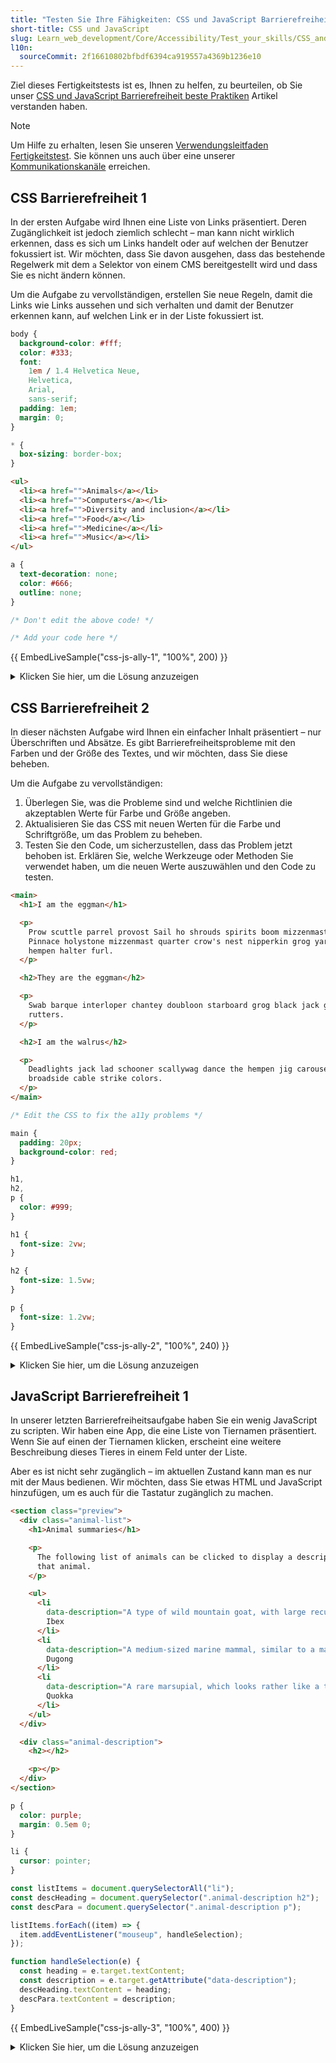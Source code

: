 ```yaml
---
title: "Testen Sie Ihre Fähigkeiten: CSS und JavaScript Barrierefreiheit"
short-title: CSS und JavaScript
slug: Learn_web_development/Core/Accessibility/Test_your_skills/CSS_and_JavaScript
l10n:
  sourceCommit: 2f16610802bfbdf6394ca919557a4369b1236e10
---
```


Ziel dieses Fertigkeitstests ist es, Ihnen zu helfen, zu beurteilen, ob Sie unser [CSS und JavaScript Barrierefreiheit beste Praktiken](/de/docs/Learn_web_development/Core/Accessibility/CSS_and_JavaScript) Artikel verstanden haben.

> [!NOTE]
> Um Hilfe zu erhalten, lesen Sie unseren [Verwendungsleitfaden Fertigkeitstest](/de/docs/Learn_web_development#test_your_skills). Sie können uns auch über eine unserer [Kommunikationskanäle](/de/docs/MDN/Community/Communication_channels) erreichen.

## CSS Barrierefreiheit 1

In der ersten Aufgabe wird Ihnen eine Liste von Links präsentiert. Deren Zugänglichkeit ist jedoch ziemlich schlecht – man kann nicht wirklich erkennen, dass es sich um Links handelt oder auf welchen der Benutzer fokussiert ist. Wir möchten, dass Sie davon ausgehen, dass das bestehende Regelwerk mit dem `a` Selektor von einem CMS bereitgestellt wird und dass Sie es nicht ändern können.

Um die Aufgabe zu vervollständigen, erstellen Sie neue Regeln, damit die Links wie Links aussehen und sich verhalten und damit der Benutzer erkennen kann, auf welchen Link er in der Liste fokussiert ist.

<!-- Code shared across examples -->

```css hidden live-sample___css-js-ally-1 live-sample___css-js-ally-2 live-sample___css-js-ally-3
body {
  background-color: #fff;
  color: #333;
  font:
    1em / 1.4 Helvetica Neue,
    Helvetica,
    Arial,
    sans-serif;
  padding: 1em;
  margin: 0;
}

* {
  box-sizing: border-box;
}
```

<!-- Example-specific code -->

```html live-sample___css-js-ally-1
<ul>
  <li><a href="">Animals</a></li>
  <li><a href="">Computers</a></li>
  <li><a href="">Diversity and inclusion</a></li>
  <li><a href="">Food</a></li>
  <li><a href="">Medicine</a></li>
  <li><a href="">Music</a></li>
</ul>
```

```css live-sample___css-js-ally-1
a {
  text-decoration: none;
  color: #666;
  outline: none;
}

/* Don't edit the above code! */

/* Add your code here */
```

{{ EmbedLiveSample("css-js-ally-1", "100%", 200) }}

<details>
<summary>Klicken Sie hier, um die Lösung anzuzeigen</summary>

Ihr fertiges CSS könnte folgendermaßen aussehen:

```css
/* ... */
/* Don't edit the above code! */

li a {
  text-decoration: underline;
  color: rgb(150 0 0);
}

li a:hover,
li a:focus {
  text-decoration: none;
  color: rgb(255 0 0);
}
```

</details>

## CSS Barrierefreiheit 2

In dieser nächsten Aufgabe wird Ihnen ein einfacher Inhalt präsentiert – nur Überschriften und Absätze. Es gibt Barrierefreiheitsprobleme mit den Farben und der Größe des Textes, und wir möchten, dass Sie diese beheben.

Um die Aufgabe zu vervollständigen:

1. Überlegen Sie, was die Probleme sind und welche Richtlinien die akzeptablen Werte für Farbe und Größe angeben.
2. Aktualisieren Sie das CSS mit neuen Werten für die Farbe und Schriftgröße, um das Problem zu beheben.
3. Testen Sie den Code, um sicherzustellen, dass das Problem jetzt behoben ist. Erklären Sie, welche Werkzeuge oder Methoden Sie verwendet haben, um die neuen Werte auszuwählen und den Code zu testen.

<!-- spellchecker: disable -->

```html live-sample___css-js-ally-2
<main>
  <h1>I am the eggman</h1>

  <p>
    Prow scuttle parrel provost Sail ho shrouds spirits boom mizzenmast yardarm.
    Pinnace holystone mizzenmast quarter crow's nest nipperkin grog yardarm
    hempen halter furl.
  </p>

  <h2>They are the eggman</h2>

  <p>
    Swab barque interloper chantey doubloon starboard grog black jack gangway
    rutters.
  </p>

  <h2>I am the walrus</h2>

  <p>
    Deadlights jack lad schooner scallywag dance the hempen jig carouser
    broadside cable strike colors.
  </p>
</main>
```

<!-- spellchecker: enable -->

```css live-sample___css-js-ally-2
/* Edit the CSS to fix the a11y problems */

main {
  padding: 20px;
  background-color: red;
}

h1,
h2,
p {
  color: #999;
}

h1 {
  font-size: 2vw;
}

h2 {
  font-size: 1.5vw;
}

p {
  font-size: 1.2vw;
}
```

{{ EmbedLiveSample("css-js-ally-2", "100%", 240) }}

<details>
<summary>Klicken Sie hier, um die Lösung anzuzeigen</summary>

1. Die Probleme sind:
   - Der Farbkontrast ist nicht akzeptabel, gemäß den WCAG-Kriterien [1.4.3 (AA)](https://w3c.github.io/wcag/guidelines/22/#contrast-minimum) und [1.4.6 (AAA)](https://w3c.github.io/wcag/guidelines/22/#contrast-enhanced).
   - Der Text wird mit `vw` Einheiten dimensioniert, was bedeutet, dass er in den meisten Browsern nicht vergrößert werden kann. [WCAG 1.4.4 (AA)](https://w3c.github.io/wcag/guidelines/22/#resize-text) gibt an, dass Text vergrößerbar sein sollte.
2. Um den Code zu beheben, müssen Sie:
   - Ein besser kontrastierendes Set von Hintergrund- und Vordergrundfarben wählen.
   - Andere Einheiten zur Größenbestimmung des Textes verwenden (z. B. `rem` oder sogar `px`), oder sogar etwas implementieren, das eine Kombination von `vw` und anderen Einheiten verwendet, wenn Sie es vergrößerbar, aber trotzdem relativ zur Viewport-Größe haben möchten.
3. Für das Testen:
   - Sie können den Farbkontrast mit einem Werkzeug wie [aXe](https://www.deque.com/axe/), dem [Firefox Accessibility Inspector](https://firefox-source-docs.mozilla.org/devtools-user/accessibility_inspector/) oder sogar einem einfachen Web-Tool wie dem [WebAIM Contrast Checker](https://webaim.org/resources/contrastchecker/) testen.
   - Zum Ändern der Textgröße müssen Sie das Beispiel in einem Browser laden und versuchen, es zu vergrößern. Das Vergrößern von Text in `vw` Einheiten funktioniert in Safari, aber nicht in Firefox oder auf Chromium-basierten Browsern.

Für den aktualisierten Code könnte so etwas den Farbkontrast beheben:

```css
main {
  padding: 20px;
  background-color: red;
}

h1,
h2,
p {
  color: black;
}
```

Und so etwas würde für die Schriftgröße funktionieren:

```css
h1 {
  font-size: 2.5rem;
}

h2 {
  font-size: 2rem;
}

p {
  font-size: 1.2rem;
}
```

Oder dies, wenn Sie etwas Cleveres tun möchten, das Ihnen vergrößerbaren, ansichtsfeldrelativen Text gibt:

```css
h1 {
  font-size: calc(1.5vw + 1rem);
}

h2 {
  font-size: calc(1.2vw + 0.7rem);
}

p {
  font-size: calc(1vw + 0.4rem);
}
```

</details>

## JavaScript Barrierefreiheit 1

In unserer letzten Barrierefreiheitsaufgabe haben Sie ein wenig JavaScript zu scripten. Wir haben eine App, die eine Liste von Tiernamen präsentiert. Wenn Sie auf einen der Tiernamen klicken, erscheint eine weitere Beschreibung dieses Tieres in einem Feld unter der Liste.

Aber es ist nicht sehr zugänglich – im aktuellen Zustand kann man es nur mit der Maus bedienen. Wir möchten, dass Sie etwas HTML und JavaScript hinzufügen, um es auch für die Tastatur zugänglich zu machen.

```html live-sample___css-js-ally-3
<section class="preview">
  <div class="animal-list">
    <h1>Animal summaries</h1>

    <p>
      The following list of animals can be clicked to display a description of
      that animal.
    </p>

    <ul>
      <li
        data-description="A type of wild mountain goat, with large recurved horns, found in Eurasia, North Africa, and East Africa.">
        Ibex
      </li>
      <li
        data-description="A medium-sized marine mammal, similar to a manatee, but with a Dolphin-like tail.">
        Dugong
      </li>
      <li
        data-description="A rare marsupial, which looks rather like a tiny kangaroo, measuring around 50 to 75 centimeters.">
        Quokka
      </li>
    </ul>
  </div>

  <div class="animal-description">
    <h2></h2>

    <p></p>
  </div>
</section>
```

```css hidden live-sample___css-js-ally-3
p {
  color: purple;
  margin: 0.5em 0;
}

li {
  cursor: pointer;
}
```

```js live-sample___css-js-ally-3
const listItems = document.querySelectorAll("li");
const descHeading = document.querySelector(".animal-description h2");
const descPara = document.querySelector(".animal-description p");

listItems.forEach((item) => {
  item.addEventListener("mouseup", handleSelection);
});

function handleSelection(e) {
  const heading = e.target.textContent;
  const description = e.target.getAttribute("data-description");
  descHeading.textContent = heading;
  descPara.textContent = description;
}
```

{{ EmbedLiveSample("css-js-ally-3", "100%", 400) }}

<details>
<summary>Klicken Sie hier, um die Lösung anzuzeigen</summary>

1. Zunächst müssen Sie `tabindex="0"` zu den Listenelementen hinzufügen, um sie über die Tastatur fokussierbar zu machen.
2. Dann müssen Sie einen weiteren Ereignis-Listener innerhalb der `forEach()` Schleife hinzufügen, um den Code auf Tasteneingaben zu reagieren, während die Listenelemente ausgewählt sind. Es ist wahrscheinlich eine gute Idee, es auf eine bestimmte Taste reagieren zu lassen, wie "Enter", in welchem Fall so etwas wahrscheinlich akzeptabel ist:

```js
item.addEventListener("keyup", (e) => {
  if (e.key === "Enter") {
    handleSelection(e);
  }
});
```

</details>
